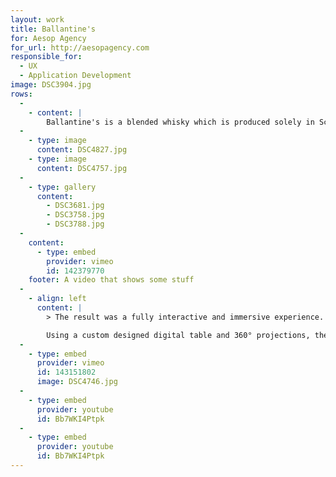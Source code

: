 ```yaml
---
layout: work
title: Ballantine's
for: Aesop Agency
for_url: http://aesopagency.com
responsible_for:
  - UX
  - Application Development
image: DSC3904.jpg
rows:
  -
    - content: |
        Ballantine's is a blended whisky which is produced solely in Scotland. The brand needed a premium and unforgettable tasting programme that could travel the globe and share their story, particularly in its biggest market, Asia.
  -
    - type: image
      content: DSC4827.jpg
    - type: image
      content: DSC4757.jpg
  -
    - type: gallery
      content:
        - DSC3681.jpg
        - DSC3758.jpg
        - DSC3788.jpg
  -
    content:
      - type: embed
        provider: vimeo
        id: 142379770
    footer: A video that shows some stuff
  -
    - align: left
      content: |
        > The result was a fully interactive and immersive experience.

        Using a custom designed digital table and 360° projections, the Ballantine's brand ambassador guides the guests through history and across Scotland to learn more about the whisky and its creation.
  -
    - type: embed
      provider: vimeo
      id: 143151802
      image: DSC4746.jpg
  -
    - type: embed
      provider: youtube
      id: Bb7WKI4Ptpk
  -
    - type: embed
      provider: youtube
      id: Bb7WKI4Ptpk
---
```

